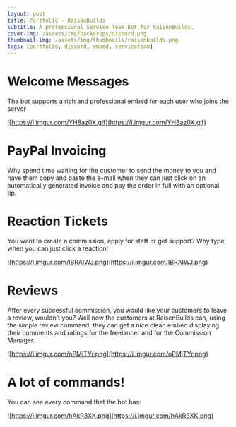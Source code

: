 ```yaml
---
layout: post
title: Portfolio - RaisenBuilds
subtitle: A professional Service Team Bot for RaisenBuilds.
cover-img: /assets/img/backdrops/discord.png
thumbnail-img: /assets/img/thumbnails/raisenbuilds.png
tags: [portfolio, discord, embed, serviceteam]
---
```

# Welcome Messages
The bot supports a rich and professional embed for each user who joins the server

![https://i.imgur.com/YH8az0X.gif](https://i.imgur.com/YH8az0X.gif)

# PayPal Invoicing
Why spend time waiting for the customer to send the money to you and have them copy and paste the e-mail when they can just click on an automatically generated invoice and pay the order in full with an optional tip.

# Reaction Tickets
You want to create a commission, apply for staff or get support? Why type, when you can just click a reaction!

![https://i.imgur.com/IBRAIWJ.png](https://i.imgur.com/IBRAIWJ.png)

# Reviews
After every successful commission, you would like your customers to leave a review, wouldn't you? Well now the customers at RaisenBuilds can, using the simple review command, they can get a nice clean embed displaying their comments and ratings for the freelancer and for the Commission Manager.

![https://i.imgur.com/oPMjTYr.png](https://i.imgur.com/oPMjTYr.png)

# A lot of commands!
You can see every command that the bot has:

![https://i.imgur.com/hAkR3XK.png](https://i.imgur.com/hAkR3XK.png)
